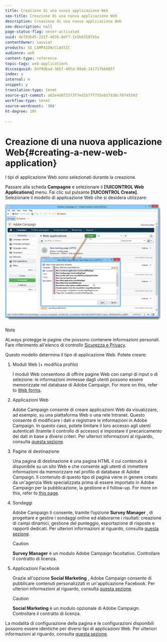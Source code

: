 ```yaml
---
title: Creazione di una nuova applicazione Web
seo-title: Creazione di una nuova applicazione Web
description: Creazione di una nuova applicazione Web
seo-description: null
page-status-flag: never-activated
uuid: 4e783bd5-222f-4d35-8df7-1e1b83587b5a
contentOwner: sauviat
products: SG_CAMPAIGN/CLASSIC
audience: web
content-type: reference
topic-tags: web-applications
discoiquuid: 84f9dbad-365f-405d-88a0-14171fbb805f
index: y
internal: n
snippet: y
translation-type: tm+mt
source-git-commit: a62e4d072573f7ed1b77f755eb57838c70745592
workflow-type: tm+mt
source-wordcount: '366'
ht-degree: 10%

---
```



# Creazione di una nuova applicazione Web{#creating-a-new-web-application}

I tipi di applicazione Web sono selezionati durante la creazione.

Passare alla scheda **Campagne** e selezionare il **[!UICONTROL Web Applications]** menu. Fai clic sul pulsante **[!UICONTROL Create]**. Selezionare il modello di applicazione Web che si desidera utilizzare:

![](assets/webapp_create_from_campaign.png)

>[!NOTE]
>
>ALways protegge le pagine che possono contenere informazioni personali. Fare riferimento all&#39;elenco di controllo [Sicurezza e Privacy](https://helpx.adobe.com/campaign/kb/acc-security.html#privacy).

Questo modello determina il tipo di applicazione Web. Potete creare:

1. Moduli Web (+ modifica profilo)

   I moduli Web consentono di offrire pagine Web con campi di input o di selezione: le informazioni immesse dagli utenti possono essere memorizzate nel database di Adobe Campaign. For more on this, refer to [Web forms](../../web/using/about-web-forms.md).

1. Applicazioni Web

   Adobe Campaign consente di creare applicazioni Web da visualizzare, ad esempio, su una piattaforma Web o una rete Intranet. Questo consente di modificare i dati e registrare le informazioni in Adobe Campaign. In questo caso, potete limitare il loro accesso agli utenti autenticati (tramite il controllo di accesso) e impostare il precaricamento dei dati in base a diversi criteri. Per ulteriori informazioni al riguardo, consulta [questa sezione](../../web/using/about-web-applications.md).

1. Pagine di destinazione

   Una pagina di destinazione è una pagina HTML il cui contenuto è disponibile su un sito Web e che consente agli utenti di immettere informazioni da memorizzare nel profilo di database di Adobe Campaign. Il contenuto di questo tipo di pagina viene in genere creato da un&#39;agenzia Web specializzata prima di essere importato in Adobe Campaign per la pubblicazione, la gestione e il follow-up. For more on this, refer to [this page](../../web/using/creating-a-landing-page.md).

1. Sondaggi

   Adobe Campaign ti consente, tramite l’opzione **Survey Manager** , di progettare e gestire i sondaggi online ed elaborarne i risultati: creazione di campi dinamici, gestione del punteggio, esportazione di risposte e rapporti dedicati. Per ulteriori informazioni al riguardo, consulta [questa sezione](../../web/using/about-surveys.md).

   >[!CAUTION]
   >
   >**Survey Manager** è un modulo Adobe Campaign facoltativo. Controllare il contratto di licenza.

1. Applicazioni Facebook

   Grazie all&#39;opzione **Social Marketing** , Adobe Campaign consente di pubblicare contenuti personalizzati in un&#39;applicazione Facebook. Per ulteriori informazioni al riguardo, consulta [questa sezione](../../social/using/about-social-marketing.md).

   >[!CAUTION]
   >
   >**Social Marketing** è un modulo opzionale di Adobe Campaign. Controllare il contratto di licenza.

La modalità di configurazione della pagina e le configurazioni disponibili possono essere identiche per diversi tipi di applicazioni Web. Per ulteriori informazioni al riguardo, consulta [questa sezione](../../web/using/about-web-forms.md).
